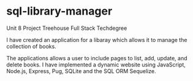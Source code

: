 # sql-library-manager
 Unit 8 Project Treehouse Full Stack Techdegree

I have created an application for a libaray which allows it to manage the collection of books.

The applications allows a user to include pages to list, add, update, and delete books. I have implemented a dynamic website using JavaScript, Node.js, Express, Pug, SQLite and the SQL ORM Sequelize.